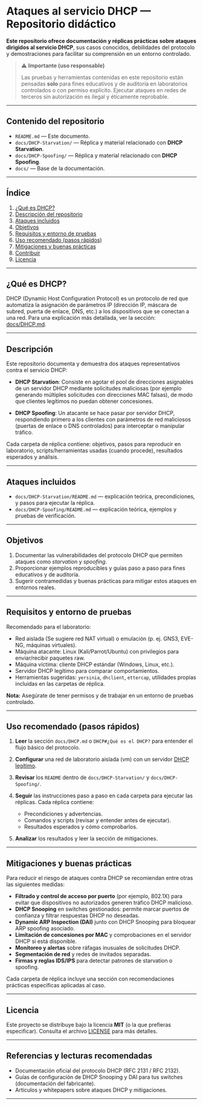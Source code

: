 # Ataques al servicio DHCP — Repositorio didáctico

**Este repositorio ofrece documentación y réplicas prácticas sobre ataques dirigidos al servicio DHCP**, sus casos conocidos, debilidades del protocolo y demostraciones para facilitar su comprensión en un entorno controlado.

> ⚠️ **Importante (uso responsable)**
>
> Las pruebas y herramientas contenidas en este repositorio están pensadas **solo** para fines educativos y de auditoría en laboratorios controlados o con permiso explícito. Ejecutar ataques en redes de terceros sin autorización es ilegal y éticamente reprobable.

---

## Contenido del repositorio

* `README.md` — Este documento.
* `docs/DHCP-Starvation/` — Réplica y material relacionado con **DHCP Starvation**.
* `docs/DHCP-Spoofing/` — Réplica y material relacionado con **DHCP Spoofing**.
* `docs/` — Base de la documentación.

---

## Índice

1. [¿Qué es DHCP?](#qué-es-dhcp)
2. [Descripción del repositorio](#descripción)
3. [Ataques incluidos](#ataques-incluidos)
4. [Objetivos](#objetivos)
5. [Requisitos y entorno de pruebas](#requisitos-y-entorno-de-pruebas)
6. [Uso recomendado (pasos rápidos)](#uso-recomendado-pasos-rápidos)
7. [Mitigaciones y buenas prácticas](#mitigaciones-y-buenas-prácticas)
8. [Contribuir](#contribuir)
9. [Licencia](#licencia)

---

## ¿Qué es DHCP?

DHCP (Dynamic Host Configuration Protocol) es un protocolo de red que automatiza la asignación de parámetros IP (dirección IP, máscara de subred, puerta de enlace, DNS, etc.) a los dispositivos que se conectan a una red. Para una explicación más detallada, ver la sección: [docs/DHCP.md](docs/DHCP.md).

---

## Descripción

Este repositorio documenta y demuestra dos ataques representativos contra el servicio DHCP:

* **DHCP Starvation**: Consiste en agotar el pool de direcciones asignables de un servidor DHCP mediante solicitudes maliciosas (por ejemplo generando múltiples solicitudes con direcciones MAC falsas), de modo que clientes legítimos no puedan obtener concesiones.

* **DHCP Spoofing**: Un atacante se hace pasar por servidor DHCP, respondiendo primero a los clientes con parámetros de red maliciosos (puertas de enlace o DNS controlados) para interceptar o manipular tráfico.

Cada carpeta de réplica contiene: objetivos, pasos para reproducir en laboratorio, scripts/herramientas usadas (cuando procede), resultados esperados y análisis.

---

## Ataques incluidos

* `docs/DHCP-Starvation/README.md` — explicación teórica, precondiciones, y pasos para ejecutar la réplica.
* `docs/DHCP-Spoofing/README.md` — explicación teórica, ejemplos y pruebas de verificación.

---

## Objetivos

1. Documentar las vulnerabilidades del protocolo DHCP que permiten ataques como *starvation* y *spoofing*.
2. Proporcionar ejemplos reproducibles y guías paso a paso para fines educativos y de auditoría.
3. Sugerir contramedidas y buenas prácticas para mitigar estos ataques en entornos reales.

---

## Requisitos y entorno de pruebas

Recomendado para el laboratorio:

* Red aislada (Se sugiere red NAT virtual) o emulación (p. ej. GNS3, EVE-NG, máquinas virtuales).
* Máquina atacante: Linux (Kali/Parrot/Ubuntu) con privilegios para enviar/recibir paquetes raw.
* Máquina víctima: cliente DHCP estándar (Windows, Linux, etc.).
* Servidor DHCP legítimo para comparar comportamientos.
* Herramientas sugeridas: `yersinia`, `dhclient`, `ettercap`, utilidades propias incluidas en las carpetas de réplica.

**Nota:** Asegúrate de tener permisos y de trabajar en un entorno de pruebas controlado.

---

## Uso recomendado (pasos rápidos)

1. **Leer** la sección `docs/DHCP.md` o `DHCP#¿Qué es el DHCP?` para entender el flujo básico del protocolo.
2. **Configurar** una red de laboratorio aislada (vm) con un servidor [DHCP legítimo](docs/Configurando-Servidor-DHCP.md).
3. **Revisar** los `README` dentro de `docs/DHCP-Starvation/` y `docs/DHCP-Spoofing/`.
4. **Seguir** las instrucciones paso a paso en cada carpeta para ejecutar las réplicas. Cada réplica contiene:

   * Precondiciones y advertencias.
   * Comandos y scripts (revisar y entender antes de ejecutar).
   * Resultados esperados y cómo comprobarlos.
5. **Analizar** los resultados y leer la sección de mitigaciones.

---

## Mitigaciones y buenas prácticas

Para reducir el riesgo de ataques contra DHCP se recomiendan entre otras las siguientes medidas:

* **Filtrado y control de acceso por puerto** (por ejemplo, 802.1X) para evitar que dispositivos no autorizados generen tráfico DHCP malicioso.
* **DHCP Snooping** en switches gestionados: permite marcar puertos de confianza y filtrar respuestas DHCP no deseadas.
* **Dynamic ARP Inspection (DAI)** junto con DHCP Snooping para bloquear ARP spoofing asociado.
* **Limitación de concesiones por MAC** y comprobaciones en el servidor DHCP si está disponible.
* **Monitoreo y alertas** sobre ráfagas inusuales de solicitudes DHCP.
* **Segmentación de red** y redes de invitados separadas.
* **Firmas y reglas IDS/IPS** para detectar patrones de starvation o spoofing.

Cada carpeta de réplica incluye una sección con recomendaciones prácticas específicas aplicadas al caso.

---

## Licencia

Este proyecto se distribuye bajo la licencia **MIT** (o la que prefieras especificar). Consulta el archivo [LICENSE](license.md) para más detalles.

---

## Referencias y lecturas recomendadas

* Documentación oficial del protocolo DHCP (RFC 2131 / RFC 2132).
* Guías de configuración de DHCP Snooping y DAI para tus switches (documentación del fabricante).
* Artículos y whitepapers sobre ataques DHCP y mitigaciones.

---

